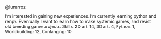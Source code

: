 @lunarroz

I’m interested in gaining new experiences.
I’m currently learning python and renpy.
Eventually I want to learn how to make systemic games, and revist old breeding game projects.
Skills:
  2D art: 14,
  3D art: 4,
  Python: 1,
  Worldbuilding: 12,
  Conlanging: 10
